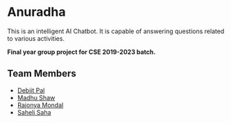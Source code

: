 # Anuradha
This is an intelligent AI Chatbot. It is capable of answering questions related to various activities.

<b>Final year group project for CSE 2019-2023 batch.</b>

## Team Members
- [Debjit Pal](https://github.com/debjitpal5040)
- [Madhu Shaw](https://github.com/madhushaw1012)
- [Rajonya Mondal](https://github.com/rajonya-eng)
- [Saheli Saha](https://github.com/sahelisaha2k)